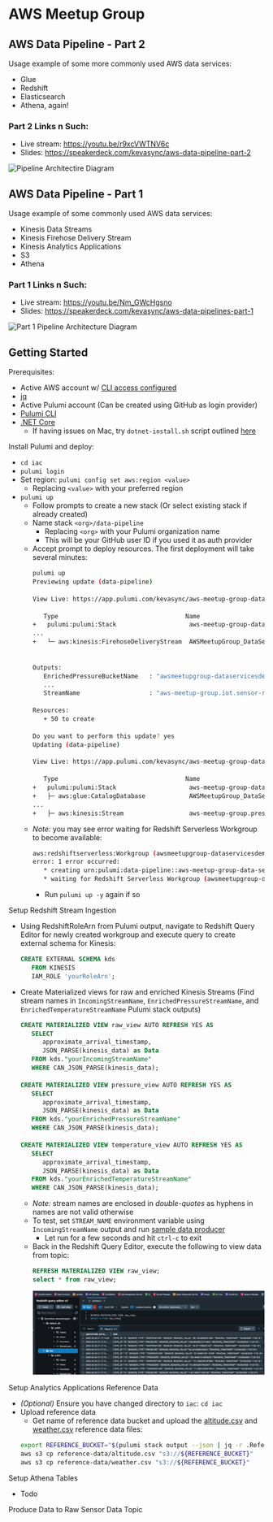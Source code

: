# AWS Meetup Group

## AWS Data Pipeline - Part 2
Usage example of some more commonly used AWS data services:
 * Glue
 * Redshift
 * Elasticsearch
 * Athena, again!

### Part 2 Links n Such:
 * Live stream: https://youtu.be/r9xcVWTNV6c
 * Slides: https://speakerdeck.com/kevasync/aws-data-pipeline-part-2

![Pipeline Architectire Diagram](https://github.com/kevasync/aws-meetup-group-data-services/blob/master/imgs/arch-diagram-part2.png "Part 2 Pipeline Architecture Diagram")


## AWS Data Pipeline - Part 1
Usage example of some commonly used AWS data services:
 * Kinesis Data Streams
 * Kinesis Firehose Delivery Stream
 * Kinesis Analytics Applications
 * S3
 * Athena

### Part 1 Links n Such:
 * Live stream: https://youtu.be/Nm_GWcHgsno
 * Slides: https://speakerdeck.com/kevasync/aws-data-pipelines-part-1

![Part 1 Pipeline Architecture Diagram](https://github.com/kevasync/aws-meetup-group-data-services/blob/master/imgs/arch-diagram.png "Pipeline Architecture Diagram")


## Getting Started
Prerequisites:
 * Active AWS account w/ [CLI access configured](https://docs.aws.amazon.com/cli/latest/userguide/cli-chap-configure.html)
 * [jq](https://stedolan.github.io/jq/download/)
 * Active Pulumi account (Can be created using GitHub as login provider)
 * [Pulumi CLI](https://www.pulumi.com/docs/get-started/install/)
 * [.NET Core](https://dotnet.microsoft.com/en-us/download/dotnet/3.1)
    * If having issues on Mac, try `dotnet-install.sh` script outlined [here](https://danielhilton.medium.com/how-to-install-multiple-asp-net-core-runtimes-in-macos-717e8d0176ea)

Install Pulumi and deploy:
 * `cd iac`
 * `pulumi login`
 * Set region: `pulumi config set aws:region <value>`
    * Replacing `<value>` with your preferred region
 * `pulumi up`
    * Follow prompts to create a new stack (Or select existing stack if already created)
    *  Name stack `<org>/data-pipeline`
        * Replacing `<org>` with your Pulumi organization name
        * This will be your GitHub user ID if you used it as auth provider
   * Accept prompt to deploy resources. The first deployment will take several minutes:
      ```bash 
      pulumi up
      Previewing update (data-pipeline)

      View Live: https://app.pulumi.com/kevasync/aws-meetup-group-data-services-infra/data-pipeline/previews/d494efb2-6d02-439f-86ef-e5467ced8ef1

         Type                                   Name                                                                         Plan       
      +   pulumi:pulumi:Stack                    aws-meetup-group-data-services-infra-data-pipeline                           create     
      ...   
      +   └─ aws:kinesis:FirehoseDeliveryStream  AWSMeetupGroup_DataServicesDemo_temperature_producer_es                      create     


      Outputs:
         EnrichedPressureBucketName   : "awsmeetupgroup-dataservicesdemo-pressure-enriched-data-1f16ea5"
         ...
         StreamName                   : "aws-meetup-group.iot.sensor-readings.incoming-b58a357"

      Resources:
         + 50 to create

      Do you want to perform this update? yes
      Updating (data-pipeline)

      View Live: https://app.pulumi.com/kevasync/aws-meetup-group-data-services-infra/data-pipeline/updates/1

         Type                                   Name                                                                         Status              Info
      +   pulumi:pulumi:Stack                    aws-meetup-group-data-services-infra-data-pipeline                           creating (135s)     'dotnet build -nologo .' completed successfully
      +   ├─ aws:glue:CatalogDatabase            AWSMeetupGroup_DataServicesDemo_glue_schema_database                         created (1s)        
      ...
      +   ├─ aws:kinesis:Stream                  aws-meetup-group.pressure.enirched                                           created (23s)       
      ```
   * _Note:_ you may see error waiting for Redshift Serverless Workgroup to become available:
      ```bash
      aws:redshiftserverless:Workgroup (awsmeetupgroup-dataservicesdemo-redshift-workgroup):
      error: 1 error occurred:
         * creating urn:pulumi:data-pipeline::aws-meetup-group-data-services-infra::aws:redshiftserverless/workgroup:Workgroup::awsmeetupgroup-dataservicesdemo-redshift-workgroup: 1 error occurred:
         * waiting for Redshift Serverless Workgroup (awsmeetupgroup-dataservicesdemo-redshift-workgroup) to be created: timeout while waiting for state to become 'AVAILABLE' (last state: 'CREATING', timeout: 10m0s)
      ```
      * Run `pulumi up -y` again if so
   

Setup Redshift Stream Ingestion

* Using RedshiftRoleArn from Pulumi output, navigate to Redshift Query Editor for newly created workgroup and execute query to create external schema for Kinesis:
   ```sql
   CREATE EXTERNAL SCHEMA kds
      FROM KINESIS
      IAM_ROLE 'yourRoleArn';
   ```
* Create Materialized views for raw and enriched Kinesis Streams (Find stream names in `IncomingStreamName`, `EnrichedPressureStreamName`, and `EnrichedTemperatureStreamName` Pulumi stack outputs)
   ```sql
   CREATE MATERIALIZED VIEW raw_view AUTO REFRESH YES AS
      SELECT 
         approximate_arrival_timestamp,
         JSON_PARSE(kinesis_data) as Data
      FROM kds."yourIncomingStreamName"
      WHERE CAN_JSON_PARSE(kinesis_data);

   CREATE MATERIALIZED VIEW pressure_view AUTO REFRESH YES AS
      SELECT 
         approximate_arrival_timestamp,
         JSON_PARSE(kinesis_data) as Data
      FROM kds."yourEnrichedPressureStreamName"
      WHERE CAN_JSON_PARSE(kinesis_data);

   CREATE MATERIALIZED VIEW temperature_view AUTO REFRESH YES AS
      SELECT 
         approximate_arrival_timestamp,
         JSON_PARSE(kinesis_data) as Data
      FROM kds."yourEnrichedTemperatureStreamName"
      WHERE CAN_JSON_PARSE(kinesis_data);
   ```
   * _Note:_ stream names are enclosed in _double-quotes_ as hyphens in names are not valid otherwise
   * To test, set `STREAM_NAME` environment variable using `IncomingStreamName` output and run [sample data producer](./kinesis-producer/produce.py)
      * Let run for a few seconds and hit `ctrl-c` to exit
   * Back in the Redshift Query Editor, execute the following to view data from topic:
      ```sql
      REFRESH MATERIALIZED VIEW raw_view;
      select * from raw_view;
      ```
      ![Raw stream Redshift results](./imgs/raw_stream_redshift_results.png)
   
Setup Analytics Applications Reference Data
* _(Optional)_ Ensure you have changed directory to `iac`: `cd iac`
* Upload reference data
   * Get name of reference data bucket and upload the [altitude.csv](./iac/reference-data/altitude.csv) and [weather.csv](./iac/reference-data/weather.csv) reference data files:
   ```bash
   export REFERENCE_BUCKET="$(pulumi stack output --json | jq -r .ReferenceDataBucket)"
   aws s3 cp reference-data/altitude.csv "s3://${REFERENCE_BUCKET}"
   aws s3 cp reference-data/weather.csv "s3://${REFERENCE_BUCKET}"
   ```

Setup Athena Tables
* Todo

Produce Data to Raw Sensor Data Topic

